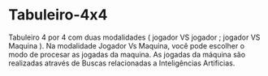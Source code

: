 # Tabuleiro-4x4
Tabuleiro 4 por 4 com duas modalidades ( jogador VS jogador ; jogador VS Maquina ). Na modalidade Jogador Vs Maquina, você pode escolher o modo de procesar as jogadas da maquina. As jogadas da máquina são realizadas através de Buscas relacionadas a Inteligências Artificias.
